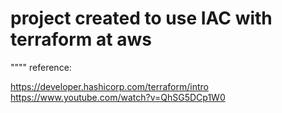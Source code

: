 # project created to use IAC with terraform at aws


""""
reference:

https://developer.hashicorp.com/terraform/intro
https://www.youtube.com/watch?v=QhSG5DCp1W0